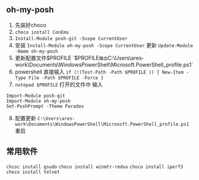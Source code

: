 ## oh-my-posh
1. 先装好choco 
2. `choco install ConEmu`
3. `Install-Module posh-git -Scope CurrentUser`
4. 安装 `Install-Module oh-my-posh -Scope CurrentUser` 更新 `Update-Module -Name oh-my-posh`
5. 更新配置文件$PROFILE `$PROFILE` 输出 `C:\Users\ares-work\Documents\WindowsPowerShell\Microsoft.PowerShell_profile.ps1`
6. powershell 直接输入 `if (!(Test-Path -Path $PROFILE )) { New-Item -Type File -Path $PROFILE -Force }`
7. `notepad $PROFILE` 打开的文件中 输入 
```
Import-Module posh-git
Import-Module oh-my-posh
Set-PoshPrompt -Theme Paradox
```
8. 配置更新 `C:\Users\ares-work\Documents\WindowsPowerShell\Microsoft.PowerShell_profile.ps1` 重启

## 常用软件
`chcoc install gsudo`
`choco install winmtr-redux`
`choco install iperf3`
`choco install telnet`
